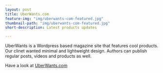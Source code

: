 ```yaml
---
layout: post
title: UberWants.com
feature-img: "img/uberwants-com-featured.jpg"
thumbnail-path: "img/uberwants-com-featured.jpg"
short-description: Latest products updates

---
```

UberWants is a Wordpress based magazine site that features cool products. Our clinet wanted minimal and lightweight design. Authors can publish regular posts, videos and products as well. 

Have a look at [UberWants.com](http://uberwants.com "uberwants.com")
